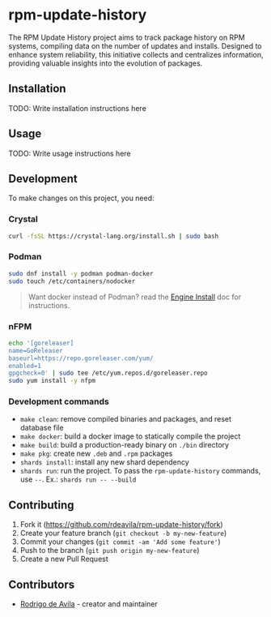 # rpm-update-history

The RPM Update History project aims to track package history on RPM systems,
compiling data on the number of updates and installs. Designed to enhance system
reliability, this initiative collects and centralizes information, providing
valuable insights into the evolution of packages.

## Installation

TODO: Write installation instructions here

## Usage

TODO: Write usage instructions here

## Development

To make changes on this project, you need:

### Crystal

```bash
curl -fsSL https://crystal-lang.org/install.sh | sudo bash
```

### Podman

```bash
sudo dnf install -y podman podman-docker
sudo touch /etc/containers/nodocker
```

> Want docker instead of Podman? read the [Engine
> Install](https://docs.docker.com/engine/install/#server) doc for instructions.

### nFPM

```bash
echo '[goreleaser]
name=GoReleaser
baseurl=https://repo.goreleaser.com/yum/
enabled=1
gpgcheck=0' | sudo tee /etc/yum.repos.d/goreleaser.repo
sudo yum install -y nfpm
```

### Development commands

* `make clean`: remove compiled binaries and packages, and reset database file
* `make docker`: build a docker image to statically compile the project
* `make build`: build a production-ready binary on `./bin` directory
* `make pkg`: create new `.deb` and `.rpm` packages
* `shards install`: install any new shard dependency
* `shards run`: run the project. To pass the `rpm-update-history` commands, use
  `--`. Ex.: `shards run -- --build`

## Contributing

1. Fork it (<https://github.com/rdeavila/rpm-update-history/fork>)
2. Create your feature branch (`git checkout -b my-new-feature`)
3. Commit your changes (`git commit -am 'Add some feature'`)
4. Push to the branch (`git push origin my-new-feature`)
5. Create a new Pull Request

## Contributors

* [Rodrigo de Avila](https://github.com/rdeavila) - creator and maintainer
